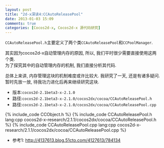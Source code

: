 ```yaml
---
layout: post
title: "2d-x深读4:CCAutoReleasePool"
date: 2013-01-03 15:09 
comments: true
categories: [Cocos2d-x, Cocos2d-x 源代码研究]
---
```


`CCAutoReleasePool.h`主要定义了两个类`CCAutoReleasePool`和`CCPoolManager`.    

其实因为cocos2d-x自动管理内存的原因, 所以, 我们平时很少需要直接使用这两个类.    
为了探究其中的自动管理内存的机制, 我们直接分析其代码.   

总体上来讲, 内存管理这块的机制难度或许比较大. 我研究了一天, 还是有诸多疑问.    
暂时先放一放, 待我功力进化后再来继续研究这块.    
<!--more-->

- 版本:`cocos2d-2.1beta3-x-2.1.0`
- 路径:`cocos2d-2.1beta3-x-2.1.0/cocos2dx/cocoa/CCAutoReleasePool.h`
- 路径:`cocos2d-2.1beta3-x-2.1.0/cocos2dx/cocoa/CCAutoReleasePool.cpp`


{% include_code CCObject.h %}
{% include_code CCAutoReleasePool\.h lang:cpp  cocos2d-x-research/2.1.1/cocos2dx/cocoa/CCAutoReleasePool.h %}
{% include_code CCAutoReleasePool\.cpp lang:cpp  cocos2d-x-research/2.1.1/cocos2dx/cocoa/CCAutoReleasePool.cpp %}

- 参考1: http://4137613.blog.51cto.com/4127613/784134
